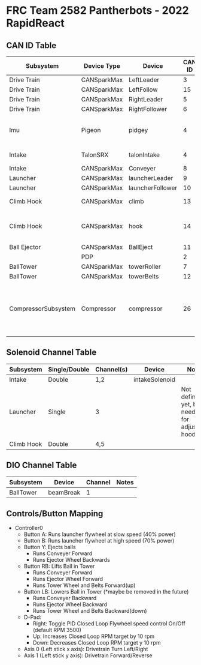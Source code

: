# FRC Team 2582 Pantherbots - 2022 RapidReact

## CAN ID Table
| Subsystem | Device Type       | Device            | CAN ID | Notes            | 
|-----------|-------------------|-------------------|--------|------------------|
|Drive Train|CANSparkMax        |LeftLeader         |3       |                  |
|Drive Train|CANSparkMax        |LeftFollow         |15       |                  |
|Drive Train|CANSparkMax        |RightLeader        |5      |                  |
|Drive Train|CANSparkMax        |RightFollower      |6       |                  |
|Imu        |Pigeon             |pidgey             |4      |Child of talonIntake, Created in RobotContainer |
|Intake     |TalonSRX           |talonIntake        |4      |Created in RobotContainer |
|Intake     |CANSparkMax        |Conveyer           |8      |               |
|Launcher   |CANSparkMax        |launcherLeader     | 9      |                   |
|Launcher   |CANSparkMax        |launcherFollower   | 10     |                   |
|Climb Hook |CANSparkMax        |climb              | 13      | May need to change ID |
|Climb Hook |CANSparkMax        |hook               | 14      | Will need to change ID, conflicts with PDP |
|Ball Ejector |CANSparkMax      |BallEject          | 11     |                   |
|           | PDP               |                   | 2      |                   |
|BallTower |CANSparkMax         |towerRoller        | 7     |                  |
|BallTower |CANSparkMax         |towerBelts         | 12     |                  |
|CompressorSubsystem|Compressor |compressor         | 26    | All pneumatics objects must use this can ID, default REVPH id of 2 conflicted with PDP |


## Solenoid Channel Table
| Subsystem | Single/Double     | Channel(s)        | Device            | Notes         |
|-----------|-------------------|-------------------|-------------------|---------------|
| Intake    | Double            | 1,2                  | intakeSolenoid    |  |
| Launcher  | Single            | 3                  |                   | Not defined yet, but needed for adjustable hood |
| Climb Hook    | Double        | 4,5                  |                   | |

## DIO Channel Table
| Subsystem | Device            | Channel | Notes            | 
|-----------|-------------------|---------|------------------|
|BallTower  | beamBreak         | 1       |                  |

## Controls/Button Mapping
- Controller0
    - Button A: Runs launcher flywheel at slow speed (40% power)
    - Button B: Runs launcher flywheel at high speed (70% power)
    - Button Y: Ejects balls
        - Runs Conveyer Forward
        - Runs Ejector Wheel Backwards
    - Button RB: Lifts Ball in Tower
        - Runs Conveyer Forward
        - Runs Ejector Wheel Forward
        - Runs Tower Wheel and Belts Forward(up)
    - Button LB: Lowers Ball in Tower (*maybe be removed in the future)
        - Runs Conveyer Backward
        - Runs Ejector Wheel Backward
        - Runs Tower Wheel and Belts Backward(down)
    - D-Pad:
        - Right: Toggle PID Closed Loop Flywheel speed control On/Off (default RPM 3500)
        - Up: Increases Closed Loop RPM target by 10 rpm
        - Down: Decreases Closed Loop RPM target y 10 rpm
    - Axis 0 (Left stick x axis): Drivetrain Turn Left/Right
    - Axis 1 (Left stick y axis): Drivetrain Forward/Reverse
